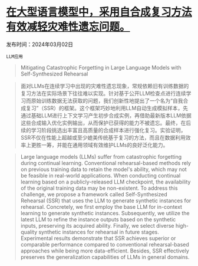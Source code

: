 # [在大型语言模型中，采用自合成复习方法有效减轻灾难性遗忘问题。](https://arxiv.org/abs/2403.01244)

发布时间：2024年03月02日

`LLM应用`

> Mitigating Catastrophic Forgetting in Large Language Models with Self-Synthesized Rehearsal

> 面对LLMs在连续学习中出现的灾难性遗忘现象，常规依赖旧有训练数据的复习方法在实际场景下往往难以实现。针对基于公开LLM检查点进行连续学习而原始训练数据无法获取的问题，我们创新性地提出了一个名为“自我合成复习”（SSR）的框架。这个框架巧妙地利用LLM自动生成模拟样本，先通过基础LLM进行上下文学习产生初步合成实例，再借助最新版本LLM依据这些合成输入优化实例输出，从而保护已获得的能力不被遗忘。最终，在后续的学习阶段挑选出丰富且高质量的合成样本进行强化复习。实验证明，SSR不仅在性能上超越或至少媲美传统基于复习的方法，而且在数据利用效率上更胜一筹，并能在通用领域有效维护LLMs的良好泛化能力。

> Large language models (LLMs) suffer from catastrophic forgetting during continual learning. Conventional rehearsal-based methods rely on previous training data to retain the model's ability, which may not be feasible in real-world applications. When conducting continual learning based on a publicly-released LLM checkpoint, the availability of the original training data may be non-existent. To address this challenge, we propose a framework called Self-Synthesized Rehearsal (SSR) that uses the LLM to generate synthetic instances for rehearsal. Concretely, we first employ the base LLM for in-context learning to generate synthetic instances. Subsequently, we utilize the latest LLM to refine the instance outputs based on the synthetic inputs, preserving its acquired ability. Finally, we select diverse high-quality synthetic instances for rehearsal in future stages. Experimental results demonstrate that SSR achieves superior or comparable performance compared to conventional rehearsal-based approaches while being more data-efficient. Besides, SSR effectively preserves the generalization capabilities of LLMs in general domains.